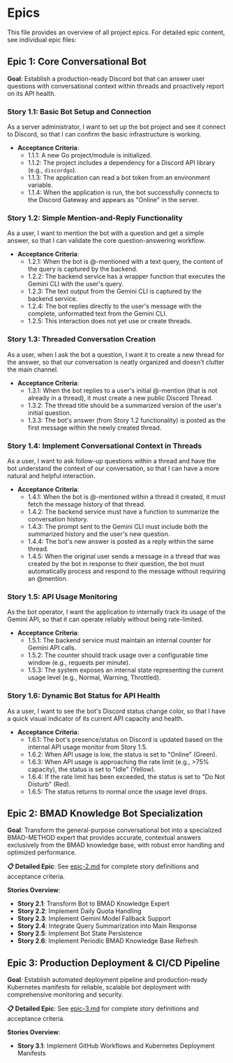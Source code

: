 # Epics

This file provides an overview of all project epics. For detailed epic content, see individual epic files:

## Epic 1: Core Conversational Bot

**Goal**: Establish a production-ready Discord bot that can answer user questions with conversational context within threads and proactively report on its API health.

### Story 1.1: Basic Bot Setup and Connection

As a server administrator, I want to set up the bot project and see it connect to Discord, so that I can confirm the basic infrastructure is working.

* **Acceptance Criteria**:
    * 1.1.1: A new Go project/module is initialized.
    * 1.1.2: The project includes a dependency for a Discord API library (e.g., `discordgo`).
    * 1.1.3: The application can read a bot token from an environment variable.
    * 1.1.4: When the application is run, the bot successfully connects to the Discord Gateway and appears as "Online" in the server.

### Story 1.2: Simple Mention-and-Reply Functionality

As a user, I want to mention the bot with a question and get a simple answer, so that I can validate the core question-answering workflow.

* **Acceptance Criteria**:
    * 1.2.1: When the bot is @-mentioned with a text query, the content of the query is captured by the backend.
    * 1.2.2: The backend service has a wrapper function that executes the Gemini CLI with the user's query.
    * 1.2.3: The text output from the Gemini CLI is captured by the backend service.
    * 1.2.4: The bot replies directly to the user's message with the complete, unformatted text from the Gemini CLI.
    * 1.2.5: This interaction does not yet use or create threads.

### Story 1.3: Threaded Conversation Creation

As a user, when I ask the bot a question, I want it to create a new thread for the answer, so that our conversation is neatly organized and doesn't clutter the main channel.

* **Acceptance Criteria**:
    * 1.3.1: When the bot replies to a user's initial @-mention (that is not already in a thread), it must create a new public Discord Thread.
    * 1.3.2: The thread title should be a summarized version of the user's initial question.
    * 1.3.3: The bot's answer (from Story 1.2 functionality) is posted as the first message within the newly created thread.

### Story 1.4: Implement Conversational Context in Threads

As a user, I want to ask follow-up questions within a thread and have the bot understand the context of our conversation, so that I can have a more natural and helpful interaction.

* **Acceptance Criteria**:
    * 1.4.1: When the bot is @-mentioned within a thread it created, it must fetch the message history of that thread.
    * 1.4.2: The backend service must have a function to summarize the conversation history.
    * 1.4.3: The prompt sent to the Gemini CLI must include both the summarized history and the user's new question.
    * 1.4.4: The bot's new answer is posted as a reply within the same thread.
    * 1.4.5: When the original user sends a message in a thread that was created by the bot in response to their question, the bot must automatically process and respond to the message without requiring an @mention.

### Story 1.5: API Usage Monitoring

As the bot operator, I want the application to internally track its usage of the Gemini API, so that it can operate reliably without being rate-limited.

* **Acceptance Criteria**:
    * 1.5.1: The backend service must maintain an internal counter for Gemini API calls.
    * 1.5.2: The counter should track usage over a configurable time window (e.g., requests per minute).
    * 1.5.3: The system exposes an internal state representing the current usage level (e.g., Normal, Warning, Throttled).

### Story 1.6: Dynamic Bot Status for API Health

As a user, I want to see the bot's Discord status change color, so that I have a quick visual indicator of its current API capacity and health.

* **Acceptance Criteria**:
    * 1.6.1: The bot's presence/status on Discord is updated based on the internal API usage monitor from Story 1.5.
    * 1.6.2: When API usage is low, the status is set to "Online" (Green).
    * 1.6.3: When API usage is approaching the rate limit (e.g., >75% capacity), the status is set to "Idle" (Yellow).
    * 1.6.4: If the rate limit has been exceeded, the status is set to "Do Not Disturb" (Red).
    * 1.6.5: The status returns to normal once the usage level drops.

## Epic 2: BMAD Knowledge Bot Specialization

**Goal**: Transform the general-purpose conversational bot into a specialized BMAD-METHOD expert that provides accurate, contextual answers exclusively from the BMAD knowledge base, with robust error handling and optimized performance.

**📋 Detailed Epic**: See [epic-2.md](epic-2.md) for complete story definitions and acceptance criteria.

**Stories Overview**:
- **Story 2.1**: Transform Bot to BMAD Knowledge Expert
- **Story 2.2**: Implement Daily Quota Handling  
- **Story 2.3**: Implement Gemini Model Fallback Support
- **Story 2.4**: Integrate Query Summarization into Main Response
- **Story 2.5**: Implement Bot State Persistence
- **Story 2.6**: Implement Periodic BMAD Knowledge Base Refresh

## Epic 3: Production Deployment & CI/CD Pipeline

**Goal**: Establish automated deployment pipeline and production-ready Kubernetes manifests for reliable, scalable bot deployment with comprehensive monitoring and security.

**📋 Detailed Epic**: See [epic-3.md](epic-3.md) for complete story definitions and acceptance criteria.

**Stories Overview**:
- **Story 3.1**: Implement GitHub Workflows and Kubernetes Deployment Manifests